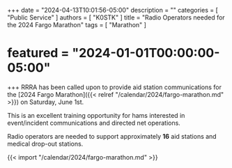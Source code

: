 +++
date = "2024-04-13T10:01:56-05:00"
description = ""
categories = [ "Public Service" ]
authors = [ "K0STK" ]
title = "Radio Operators needed for the 2024 Fargo Marathon"
tags = [ "Marathon" ]
# featured = "2024-01-01T00:00:00-05:00"
+++
RRRA has been called upon to provide aid station communications for the
[2024 Fargo Marathon]({{< relref "/calendar/2024/fargo-marathon.md" >}})
on Saturday, June 1st.

This is an excellent training opportunity for hams interested in
event/incident communications and directed net operations.

Radio operators are needed to support approximately **16** aid stations
and medical drop-out stations.
<!--more-->

{{< import "/calendar/2024/fargo-marathon.md" >}}
